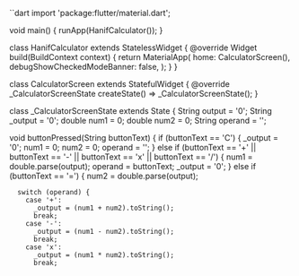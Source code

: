 ``dart
import 'package:flutter/material.dart';

void main() {
  runApp(HanifCalculator());
}

class HanifCalculator extends StatelessWidget {
  @override
  Widget build(BuildContext context) {
    return MaterialApp(
      home: CalculatorScreen(),
      debugShowCheckedModeBanner: false,
    );
  }
}

class CalculatorScreen extends StatefulWidget {
  @override
  _CalculatorScreenState createState() => _CalculatorScreenState();
}

class _CalculatorScreenState extends State<CalculatorScreen> {
  String output = '0';
  String _output = '0';
  double num1 = 0;
  double num2 = 0;
  String operand = '';

  void buttonPressed(String buttonText) {
    if (buttonText == 'C') {
      _output = '0';
      num1 = 0;
      num2 = 0;
      operand = '';
    } else if (buttonText == '+' || buttonText == '-' || buttonText == 'x' || buttonText == '/') {
      num1 = double.parse(output);
      operand = buttonText;
      _output = '0';
    } else if (buttonText == '=') {
      num2 = double.parse(output);

      switch (operand) {
        case '+':
          _output = (num1 + num2).toString();
          break;
        case '-':
          _output = (num1 - num2).toString();
          break;
        case 'x':
          _output = (num1 * num2).toString();
          break;
        
         
